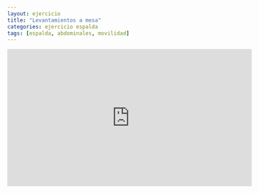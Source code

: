 ```yaml
---
layout: ejercicio
title: "Levantamientos a mesa"
categories: ejercicio espalda
tags: [espalda, abdominales, movilidad]
---
```


<div class="video-responsive">
<iframe width="560" height="315" src="https://www.youtube.com/embed/1FrGdhLnWFQ" title="YouTube video player" frameborder="0" allow="accelerometer; autoplay; clipboard-write; encrypted-media; gyroscope; picture-in-picture" allowfullscreen></iframe></div>
